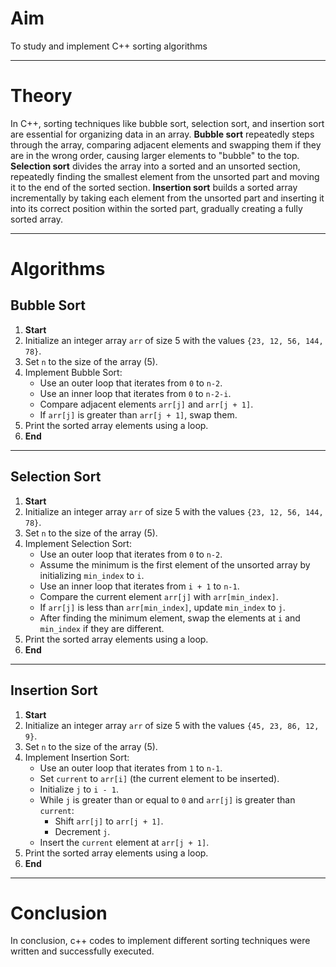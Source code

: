 <h1>Aim</h1>
<p>To study and implement C++ sorting algorithms</p>
<hr>
<h1>Theory</h1>
<p>In C++, sorting techniques like bubble sort, selection sort, and insertion sort are essential for organizing data in an array. <strong>Bubble sort</strong> repeatedly steps through the array, comparing adjacent elements and swapping them if they are in the wrong order, causing larger elements to "bubble" to the top. <strong>Selection sort</strong> divides the array into a sorted and an unsorted section, repeatedly finding the smallest element from the unsorted part and moving it to the end of the sorted section. <strong>Insertion sort</strong> builds a sorted array incrementally by taking each element from the unsorted part and inserting it into its correct position within the sorted part, gradually creating a fully sorted array.</p>
<hr>
<h1>Algorithms</h1>
<h2>Bubble Sort</h2>
<ol>
        <li><b>Start</b></li>
        <li>Initialize an integer array <code>arr</code> of size 5 with the values <code>{23, 12, 56, 144, 78}</code>.</li>
        <li>Set <code>n</code> to the size of the array (5).</li>
        <li>Implement Bubble Sort:
            <ul>
                <li>Use an outer loop that iterates from <code>0</code> to <code>n-2</code>.</li>
                <li>Use an inner loop that iterates from <code>0</code> to <code>n-2-i</code>.</li>
                <li>Compare adjacent elements <code>arr[j]</code> and <code>arr[j + 1]</code>.</li>
                <li>If <code>arr[j]</code> is greater than <code>arr[j + 1]</code>, swap them.</li>
            </ul>
        </li>
        <li>Print the sorted array elements using a loop.</li>
        <li><b>End</b></li>
  </ol>
  <hr>
  <h2>Selection Sort</h2>
  <ol>
        <li><b>Start</b></li>
        <li>Initialize an integer array <code>arr</code> of size 5 with the values <code>{23, 12, 56, 144, 78}</code>.</li>
        <li>Set <code>n</code> to the size of the array (5).</li>
        <li>Implement Selection Sort:
            <ul>
                <li>Use an outer loop that iterates from <code>0</code> to <code>n-2</code>.</li>
                <li>Assume the minimum is the first element of the unsorted array by initializing <code>min_index</code> to <code>i</code>.</li>
                <li>Use an inner loop that iterates from <code>i + 1</code> to <code>n-1</code>.</li>
                <li>Compare the current element <code>arr[j]</code> with <code>arr[min_index]</code>.</li>
                <li>If <code>arr[j]</code> is less than <code>arr[min_index]</code>, update <code>min_index</code> to <code>j</code>.</li>
                <li>After finding the minimum element, swap the elements at <code>i</code> and <code>min_index</code> if they are different.</li>
            </ul>
        </li>
        <li>Print the sorted array elements using a loop.</li>
        <li><b>End</b></li>
    </ol>
<hr>
<h2>Insertion Sort</h2>
<ol>
        <li><b>Start</b></li>
        <li>Initialize an integer array <code>arr</code> of size 5 with the values <code>{45, 23, 86, 12, 9}</code>.</li>
        <li>Set <code>n</code> to the size of the array (5).</li>
        <li>Implement Insertion Sort:
            <ul>
                <li>Use an outer loop that iterates from <code>1</code> to <code>n-1</code>.</li>
                <li>Set <code>current</code> to <code>arr[i]</code> (the current element to be inserted).</li>
                <li>Initialize <code>j</code> to <code>i - 1</code>.</li>
                <li>While <code>j</code> is greater than or equal to <code>0</code> and <code>arr[j]</code> is greater than <code>current</code>:
                    <ul>
                        <li>Shift <code>arr[j]</code> to <code>arr[j + 1]</code>.</li>
                        <li>Decrement <code>j</code>.</li>
                    </ul>
                </li>
                <li>Insert the <code>current</code> element at <code>arr[j + 1]</code>.</li>
            </ul>
        </li>
        <li>Print the sorted array elements using a loop.</li>
        <li><b>End</b></li>
    </ol>
    <hr>
    <h1>Conclusion</h1>
    <p>In conclusion, c++ codes to implement different sorting techniques were written and successfully executed.</p>
